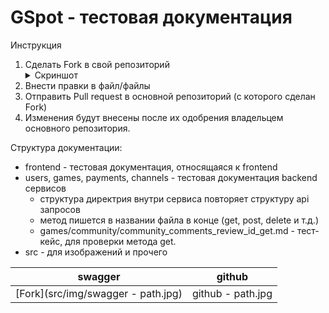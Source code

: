 # GSpot - тестовая документация

Инструкция

1. Сделать Fork в свой репозиторий <details><summary>Скриншот</summary>![Fork](src/img/fork_example.png)</details>
2. Внести правки в файл/файлы
3. Отправить Pull request в основной репозиторий (с которого сделан Fork)
4. Изменения будут внесены после их одобрения владельцем основного репозитория.


Структура документации:
* frontend - тестовая документация, относящаяся к frontend
* users, games, payments, channels - тестовая документация backend сервисов
    - структура директрия внутри сервиса повторяет структуру api запросов
    - метод пишется в названии файла в конце (get, post, delete и т.д.)
    - games/community/community_comments_review_id_get.md - тест-кейс, для проверки метода get. 
* src - для изображений и прочего

|**swagger**|**github**|
| :-: | :-: |
|[Fork](src/img/swagger - path.jpg)|github - path.jpg|